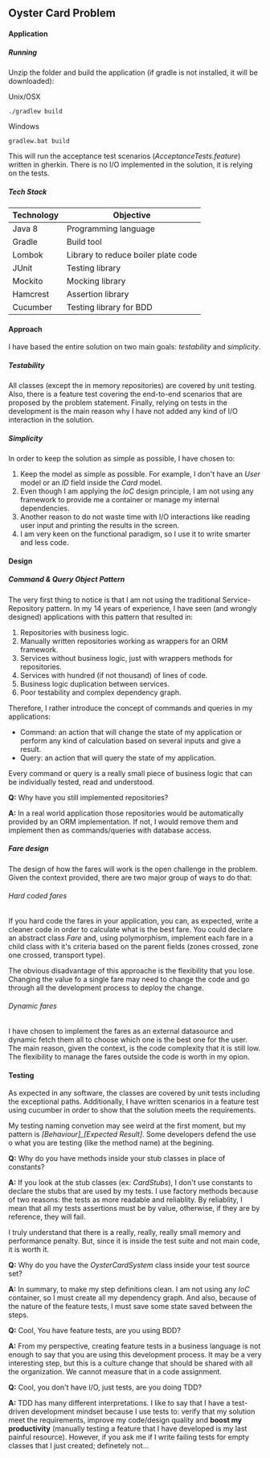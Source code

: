 ## Oyster Card Problem

#### Application

##### Running

Unzip the folder and build the application (if gradle is not installed, it will be downloaded):

Unix/OSX

`./gradlew build`

Windows

`gradlew.bat build`

This will run the acceptance test scenarios (*AcceptanceTests.feature*) written in gherkin. There is no I/O implemented in the solution, it is relying on the tests. 

##### Tech Stack

|Technology			| Objective				|
|-------------------|-----------------------|
|Java 8				| Programming language	|
|Gradle				| Build tool 			|
|Lombok				| Library to reduce boiler plate code |
|JUnit				| Testing library |
|Mockito			| Mocking library |
|Hamcrest			| Assertion library|
|Cucumber			| Testing library for BDD |

#### Approach

I have based the entire solution on two main goals: *testability* and *simplicity*.

##### Testability

All classes (except the in memory repositories) are covered by unit testing. Also, there is a feature test covering the end-to-end scenarios that are proposed by the problem statement. Finally, relying on tests in the development is the main reason why I have not added any kind of I/O interaction in the solution.

##### Simplicity

In order to keep the solution as simple as possible, I have chosen to:

1. Keep the model as simple as possible. For example, I don't have an *User* model or an *ID* field inside the *Card* model.
2. Even though I am applying the *IoC* design principle, I am not using any framework to provide me a container or manage my internal dependencies.
3. Another reason to do not waste time with I/O interactions like reading user input and printing the results in the screen. 
4. I am very keen on the functional paradigm, so I use it to write smarter and less code.

#### Design

##### Command & Query Object Pattern

The very first thing to notice is that I am not using the traditional Service-Repository pattern. In my 14 years of experience, I have seen (and wrongly designed) applications with this pattern that resulted in:

1. Repositories with business logic.
2. Manually written repositories working as wrappers for an ORM framework.
3. Services without business logic, just with wrappers methods for repositories.
4. Services with hundred (if not thousand) of lines of code.
5. Business logic duplication between services.
6. Poor testability and complex dependency graph.

Therefore, I rather introduce the concept of commands and queries in my applications:

- Command: an action that will change the state of my application or perform any kind of calculation based on several inputs and give a result.
- Query: an action that will query the state of my application.

Every command or query is a really small piece of business logic that can be individually tested, read and understood.

**Q:** Why have you still implemented repositories?

**A:** In a real world application those repositories would be automatically provided by an ORM implementation. If not, I would remove them and implement then as commands/queries with database access.

##### Fare design

The design of how the fares will work is the open challenge in the problem. Given the context provided, there are two major group of ways to do that:

###### Hard coded fares

If you hard code the fares in your application, you can, as expected, write a cleaner code in order to calculate what is the best fare. You could declare an abstract class *Fare* and, using polymorphism, implement each fare in a child class with it's criteria based on the parent fields (zones crossed, zone one crossed, transport type).

The obvious disadvantage of this approache is the flexibility that you lose. Changing the value fo a single fare may need to change the code and go through all the development process to deploy the change.

###### Dynamic fares

I have chosen to implement the fares as an external datasource and dynamic fetch them all to choose which one is the best one for the user. The main reason, given the context, is the code complexity that it is still low. The flexibility to manage the fares outside the code is worth in my opion.

#### Testing

As expected in any software, the classes are covered by unit tests including the exceptional paths. Additionally, I have written scenarios in a feature test using cucumber in order to show that the solution meets the requirements.

My testing naming convetion may see weird at the first moment, but my pattern is *[Behaviour]_[Expected Result]*. Some developers defend the use o what you are testing (like the method name) at the begining.

**Q:** Why do you have methods inside your stub classes in place of constants?

**A:** If you look at the stub classes (ex: *CardStubs*), I don't use constants to declare the stubs that are used by my tests. I use factory methods because of two reasons: the tests as more readable and reliablity. By reliablity, I mean that all my tests assertions must be by value, otherwise, if they are by reference, they will fail. 

I truly understand that there is a really, really, really small memory and performance penalty. But, since it is inside the test suite and not main code, it is worth it.

**Q:** Why do you have the *OysterCardSystem* class inside your test source set?

**A:** In summary, to make my step definitions clean. I am not using any *IoC* container, so I must create all my dependency graph. And also, because of the nature of the feature tests, I must save some state saved between the steps.

**Q:** Cool, You have feature tests, are you using BDD?

**A:** From my perspective, creating feature tests in a business language is not enough to say that you are using this development process. It may be a very interesting step, but this is a culture change that should be shared with all the organization. We cannot measure that in a code assignment. 

**Q:** Cool, you don't have I/O, just tests, are you doing TDD?

**A:** TDD has many different interpretations. I like to say that I have a test-driven development mindset because I use tests to: verify that my solution meet the requirements, improve my code/design quality and **boost my productivity** (manually testing a feature that I have developed is my last painful resource). However, if you ask me if I write failing tests for empty classes that I just created; definetely not...













